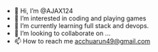 - 👋 Hi, I’m @AJAX124
- 👀 I’m interested in coding and playing games 
- 🌱 I’m currently learning full stack and devops. 
- 💞️ I’m looking to collaborate on ...
- 📫 How to reach me acchuarun49@gmail.com

<!---
AJAX124/AJAX124 is a ✨ special ✨ repository because its `README.md` (this file) appears on your GitHub profile.
You can click the Preview link to take a look at your changes.
--->
